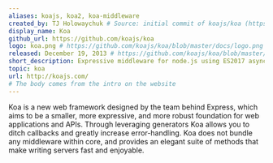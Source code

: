 ```yaml
---
aliases: koajs, koa2, koa-middleware
created_by: TJ Holowaychuk # Source: initial commit of koajs/koa (https://github.com/koajs/koa/commit/9e167c5)
display_name: Koa
github_url: https://github.com/koajs/koa
logo: koa.png # https://github.com/koajs/koa/blob/master/docs/logo.png
released: December 19, 2013 # https://github.com/koajs/koa/blob/master/History.md#011--2013-12-19
short_description: Expressive middleware for node.js using ES2017 async functions
topic: koa
url: http://koajs.com/
# The body comes from the intro on the website
---
```


Koa is a new web framework designed by the team behind Express,
which aims to be a smaller, more expressive, and more robust foundation
for web applications and APIs. Through leveraging generators Koa allows you
to ditch callbacks and greatly increase error-handling. Koa does not bundle any
middleware within core, and provides an elegant suite of methods that make
writing servers fast and enjoyable.
